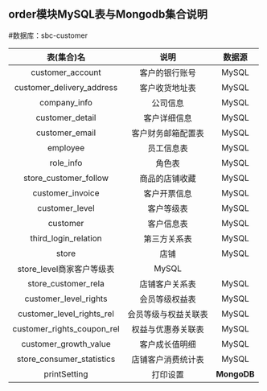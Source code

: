 ## order模块MySQL表与Mongodb集合说明
#数据库：sbc-customer

 |表(集合)名  |  说明 | 数据源
 |:-----:|  :----: | :----:
 customer_account|客户的银行账号|MySQL
 customer_delivery_address |  客户收货地址表 | MySQL
 company_info   | 公司信息 | MySQL
 customer_detail | 客户详细信息 | MySQL
 customer_email |  客户财务邮箱配置表 | MySQL
 employee |  员工信息表 | MySQL
 role_info |  角色表 | MySQL
 store_customer_follow   |  商品的店铺收藏  | MySQL 
 customer_invoice | 客户开票信息 | MySQL
 customer_level | 客户等级表 | MySQL
 customer | 客户信息表 | MySQL
 third_login_relation | 第三方关系表 | MySQL
 store | 店铺 | MySQL
 store_level商家客户等级表 | MySQL
 store_customer_rela | 店铺客户关系表 | MySQL
 customer_level_rights | 会员等级权益表 | MySQL
 customer_level_rights_rel | 会员等级与权益关联表 | MySQL
 customer_rights_coupon_rel | 权益与优惠券关联表 | MySQL
 customer_growth_value | 客户成长值明细 | MySQL
 store_consumer_statistics | 店铺客户消费统计表 | MySQL
 printSetting | 打印设置 | **MongoDB**